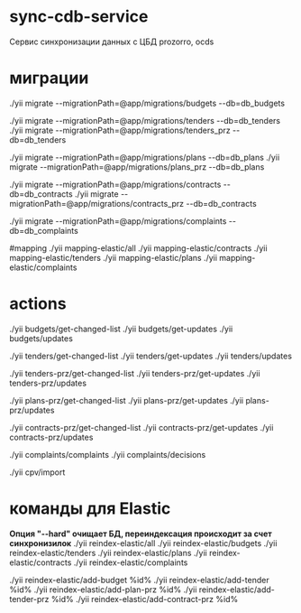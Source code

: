 # sync-cdb-service
Сервис синхронизации данных с ЦБД prozorro, ocds

# миграции
./yii migrate --migrationPath=@app/migrations/budgets --db=db_budgets

./yii migrate --migrationPath=@app/migrations/tenders --db=db_tenders
./yii migrate --migrationPath=@app/migrations/tenders_prz --db=db_tenders

./yii migrate --migrationPath=@app/migrations/plans --db=db_plans
./yii migrate --migrationPath=@app/migrations/plans_prz --db=db_plans

./yii migrate --migrationPath=@app/migrations/contracts --db=db_contracts
./yii migrate --migrationPath=@app/migrations/contracts_prz --db=db_contracts

./yii migrate --migrationPath=@app/migrations/complaints --db=db_complaints

#mapping
./yii mapping-elastic/all
./yii mapping-elastic/contracts
./yii mapping-elastic/tenders
./yii mapping-elastic/plans
./yii mapping-elastic/complaints

# actions
./yii budgets/get-changed-list
./yii budgets/get-updates
./yii budgets/updates

./yii tenders/get-changed-list
./yii tenders/get-updates
./yii tenders/updates

./yii tenders-prz/get-changed-list
./yii tenders-prz/get-updates
./yii tenders-prz/updates

./yii plans-prz/get-changed-list
./yii plans-prz/get-updates
./yii plans-prz/updates

./yii contracts-prz/get-changed-list
./yii contracts-prz/get-updates
./yii contracts-prz/updates

./yii complaints/complaints
./yii complaints/decisions

./yii cpv/import

# команды для Elastic
**Опция "--hard" очищает БД, переиндексация происходит за счет синхронизилок**
./yii reindex-elastic/all
./yii reindex-elastic/budgets
./yii reindex-elastic/tenders
./yii reindex-elastic/plans
./yii reindex-elastic/contracts
./yii reindex-elastic/complaints

./yii reindex-elastic/add-budget %id%
./yii reindex-elastic/add-tender %id%
./yii reindex-elastic/add-plan-prz %id%
./yii reindex-elastic/add-tender-prz %id%
./yii reindex-elastic/add-contract-prz %id%
